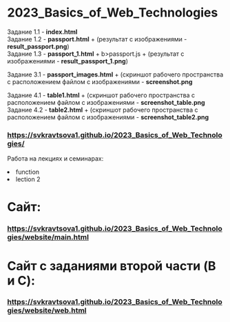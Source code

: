 # 2023_Basics_of_Web_Technologies

Задание 1.1 - <b>index.html</b>
<br> Задание 1.2 - <b>passport.html</b> + (результат с изображениями - <b>result_passport.png</b>)
<br> Задание 1.3 - <b>passport_1.html</b> + b>passport.js</b> + (результат с изображениями - <b>result_passport_1.png</b>)
<p></p>
Задание 3.1 - <b>passport_images.html</b> + (скриншот рабочего пространства с расположением файлом с изображениями - <b>screenshot.png</b>
<p></p>
Задание 4.1 - <b>table1.html</b> + (скриншот рабочего пространства с расположением файлом с изображениями - <b>screenshot_table.png</b>
<br>Задание 4.2 - <b>table2.html</b> + (скриншот рабочего пространства с расположением файлом с изображениями - <b>screenshot_table2.png</b>
<p></p>

### https://svkravtsova1.github.io/2023_Basics_of_Web_Technologies/

Работа на лекциях и семинарах:
<li> function </li>
<li> lection 2 </li>

<h1><b>Сайт:</b></h1>

### https://svkravtsova1.github.io/2023_Basics_of_Web_Technologies/website/main.html

<h1><b>Сайт c заданиями второй части (B и C):</b></h1>

### https://svkravtsova1.github.io/2023_Basics_of_Web_Technologies/website/web.html

